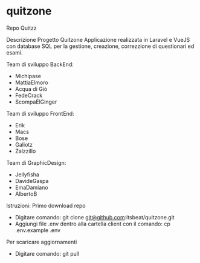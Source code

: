 # quitzone
Repo Quitzz

Descrizione Progetto Quitzone
Applicazione realizzata in Laravel e VueJS con database SQL per la gestione, creazione, correzzione di questionari ed esami.

Team di sviluppo BackEnd:
- Michipase
- MattiaElmoro
- Acqua di Giò
- FedeCrack
- ScompaElGinger

Team di sviluppo FrontEnd:
- Erik
- Macs
- Bose
- Galiotz
- Zalzzillo

Team di GraphicDesign:
- Jellyfisha
- DavideGaspa
- EmaDamiano
- AlbertoB

Istruzioni:
Primo download repo
- Digitare comando: git clone git@github.com:itsbeat/quitzone.git
- Aggiungi file .env dentro alla cartella client con il comando:       cp .env.example .env

Per scaricare aggiornamenti
- Digitare comando: git pull

